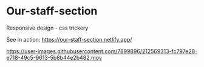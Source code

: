 # Our-staff-section
Responsive design - css trickery

See in action:
https://our-staff-section.netlify.app/


https://user-images.githubusercontent.com/7899896/212569313-fc797e28-e718-49c5-9613-5b8b44e2b482.mov

